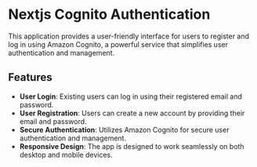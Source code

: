 # Nextjs Cognito Authentication

This application provides a user-friendly interface for users to register and log in using Amazon Cognito, a powerful service that simplifies user authentication and management.

## Features

- **User Login**: Existing users can log in using their registered email and password.
- **User Registration**: Users can create a new account by providing their email and password.
- **Secure Authentication**: Utilizes Amazon Cognito for secure user authentication and management.
- **Responsive Design**: The app is designed to work seamlessly on both desktop and mobile devices.
